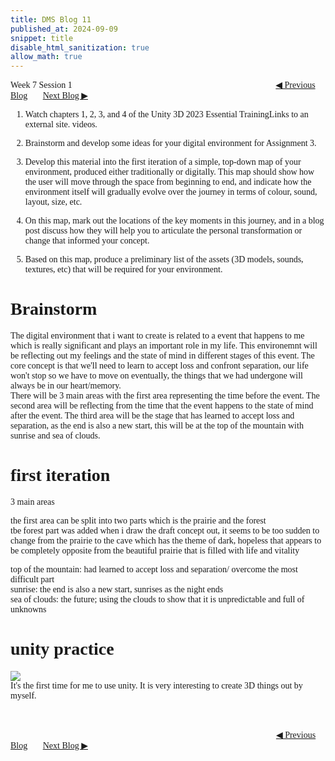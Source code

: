 ```yaml
---
title: DMS Blog 11
published_at: 2024-09-09
snippet: title
disable_html_sanitization: true
allow_math: true
---
```

<font face="Times New Roman">
Week 7 Session 1
<a href="https://d20502-d-dms1-blog-38.deno.dev/tenth-blog-post" class="button" style="margin-left:23em">◀︎ Previous Blog</a>&nbsp;&nbsp;&nbsp;&nbsp;&nbsp;&nbsp;
<a href="https://d20502-d-dms1-blog-38.deno.dev/twelfth-blog-post" class="button">Next Blog ▶︎</a>

1. Watch chapters 1, 2, 3, and 4 of the Unity 3D 2023 Essential TrainingLinks to an external site. videos. 

2. Brainstorm and develop some ideas for your digital environment for Assignment 3.

3. Develop this material into the first iteration of a simple, top-down map of your environment, produced either traditionally or digitally. This map should show how the user will move through the space from beginning to end, and indicate how the environment itself will gradually evolve over the journey in terms of colour, sound, layout, size, etc. 

4. On this map, mark out the locations of the key moments in this journey, and in a blog post discuss how they will help you to articulate the personal transformation or change that informed your concept. 

5. Based on this map, produce a preliminary list of the assets (3D models, sounds, textures, etc) that will be required for your environment.



# Brainstorm
The digital environment that i want to create is related to a event that happens to me which is really significant and plays an important role in my life. This environemnt will be reflecting out my feelings and the state of mind in different stages of this event. The core concept is that we'll need to learn to accept loss and confront separation, our life won't stop so we have to move on eventually, the things that we had undergone will always be in our heart/memory. <br>
There will be 3 main areas with the first area representing the time before the event. The second area will be reflecting from the time that the event happens to the state of mind after the event. The third area will be the stage that has learned to accept loss and separation, as the end is also a new start, this will be at the top of the mountain with sunrise and sea of clouds.

# first iteration
3 main areas

the first area can be split into two parts which is the prairie and the forest <br>
tbe forest part was added when i draw the draft concept out, it seems to be too sudden to change from the prairie to the cave which has the theme of dark, hopeless that appears to be completely opposite from the beautiful prairie that is filled with life and vitality


top of the mountain: had learned to accept loss and separation/ overcome the most difficult part <br>
sunrise: the end is also a new start, sunrises as the night ends <br>
sea of clouds: the future; using the clouds to show that it is unpredictable and full of unknowns <br>


# unity practice
![](12/11.png)
<br>
It's the first time for me to use unity. It is very interesting to create 3D things out by myself. 


<br></br>
<a href="https://d20502-d-dms1-blog-38.deno.dev/tenth-blog-post" class="button" style="margin-left:30.35em">◀︎ Previous Blog</a>&nbsp;&nbsp;&nbsp;&nbsp;&nbsp;&nbsp;
<a href="https://d20502-d-dms1-blog-38.deno.dev/twelfth-blog-post" class="button">Next Blog ▶︎</a>
</font>